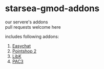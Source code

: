 # starsea-gmod-addons
our servere's addons  
pull requests welcome here  

includes following addons:
1. [Easychat](https://github.com/Earu/EasyChat)
2. [Pointshop 2](https://github.com/Kamshak/Pointshop2)
3. [LibK](https://github.com/Kamshak/LibK)
4. [PAC3](https://github.com/CapsAdmin/pac3)

